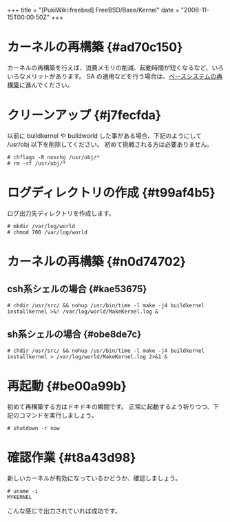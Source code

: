 +++
title = "[PukiWiki:freebsd] FreeBSD/Base/Kernel"
date = "2008-11-15T00:00:50Z"
+++


# カーネルの再構築  {#ad70c150}
カーネルの再構築を行えば、消費メモリの削減、起動時間が短くなるなど、いろいろなメリットがあります。
SA の適用などを行う場合は、[ベースシステムの再構築](/archive/freebsd/FreeBSD/Base/World/ "ベースシステムの再構築")に進んでください。

# クリーンアップ  {#j7fecfda}
以前に buildkernel や buildworld した事がある場合、下記のようにして /usr/obj 以下を削除してください。
初めて挑戦される方は必要ありません。


```
# chflags -R noschg /usr/obj/*
# rm -rf /usr/obj/*

```

# ログディレクトリの作成  {#t99af4b5}
ログ出力先ディレクトリを作成します。

```
# mkdir /var/log/world
# chmod 700 /var/log/world
```

# カーネルの再構築  {#n0d74702}

## csh系シェルの場合  {#kae53675}

```
# chdir /usr/src/ && nohup /usr/bin/time -l make -j4 buildkernel installkernel >&! /var/log/world/MakeKernel.log &
```

## sh系シェルの場合  {#obe8de7c}

```
# chdir /usr/src/ && nohup /usr/bin/time -l make -j4 buildkernel installkernel > /var/log/world/MakeKernel.log 2>&1 &
```

# 再起動  {#be00a99b}
初めて再構築する方はドキドキの瞬間です。
正常に起動するよう祈りつつ、下記のコマンドを実行しましょう。


```
# shutdown -r now

```

# 確認作業  {#t8a43d98}
新しいカーネルが有効になっているかどうか、確認しましょう。


```
# uname -i
MYKERNEL
```

こんな感じで出力されていれば成功です。

